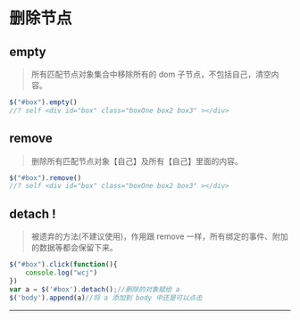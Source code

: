 # 删除节点

## empty

> 所有匹配节点对象集合中移除所有的 dom 子节点，不包括自己，清空内容。

```js
$("#box").empty()
//? self <div id="box" class="boxOne box2 box3" ></div> 
```

## remove

> 删除所有匹配节点对象【自己】及所有【自己】里面的内容。

```js
$("#box").remove()
//? self <div id="box" class="boxOne box2 box3" ></div> 
```

## detach !

> 被遗弃的方法(不建议使用)，作用跟 remove 一样，所有绑定的事件、附加的数据等都会保留下来。

```js
$("#box").click(function(){
    console.log("wcj")
})
var a = $('#box').detach();//删除的对象赋给 a
$('body').append(a)//将 a 添加到 body 中还是可以点击 
```

* * *